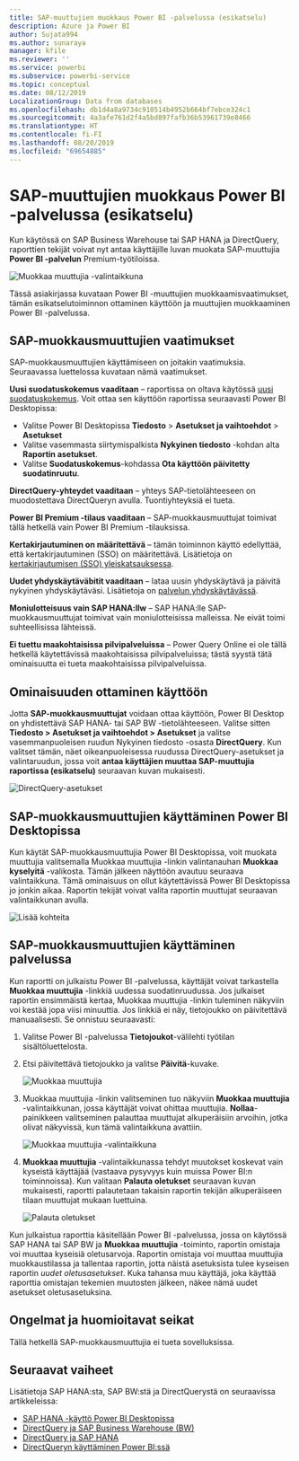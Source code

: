 ```yaml
---
title: SAP-muuttujien muokkaus Power BI -palvelussa (esikatselu)
description: Azure ja Power BI
author: Sujata994
ms.author: sunaraya
manager: kfile
ms.reviewer: ''
ms.service: powerbi
ms.subservice: powerbi-service
ms.topic: conceptual
ms.date: 08/12/2019
LocalizationGroup: Data from databases
ms.openlocfilehash: db1d4a8a9734c910514b4952b664bf7ebce324c1
ms.sourcegitcommit: 4a3afe761d2f4a5bd897fafb36b53961739e8466
ms.translationtype: HT
ms.contentlocale: fi-FI
ms.lasthandoff: 08/20/2019
ms.locfileid: "69654885"
---
```

# <a name="edit-sap-variables-in-the-power-bi-service-preview"></a>SAP-muuttujien muokkaus Power BI -palvelussa (esikatselu)

Kun käytössä on SAP Business Warehouse tai SAP HANA ja DirectQuery, raporttien tekijät voivat nyt antaa käyttäjille luvan muokata SAP-muuttujia **Power BI -palvelun** Premium-työtiloissa.

![Muokkaa muuttujia -valintaikkuna](media/service-edit-sap-variables/sap-edit-variables-dialog.png)

Tässä asiakirjassa kuvataan Power BI -muuttujien muokkaamisvaatimukset, tämän esikatselutoiminnon ottaminen käyttöön ja muuttujien muokkaaminen Power BI -palvelussa.

## <a name="requirements-for-sap-edit-variables"></a>SAP-muokkausmuuttujien vaatimukset

SAP-muokkausmuuttujien käyttämiseen on joitakin vaatimuksia. Seuraavassa luettelossa kuvataan nämä vaatimukset.

**Uusi suodatuskokemus vaaditaan** – raportissa on oltava käytössä [uusi suodatuskokemus](power-bi-report-filter.md). Voit ottaa sen käyttöön raportissa seuraavasti Power BI Desktopissa:
- Valitse Power BI Desktopissa **Tiedosto** > **Asetukset ja vaihtoehdot** > **Asetukset**
- Valitse vasemmasta siirtymispalkista **Nykyinen tiedosto** -kohdan alta **Raportin asetukset**.
- Valitse **Suodatuskokemus**-kohdassa **Ota käyttöön päivitetty suodatinruutu**.

**DirectQuery-yhteydet vaaditaan**  – yhteys SAP-tietolähteeseen on muodostettava DirectQueryn avulla. Tuontiyhteyksiä ei tueta.

**Power BI Premium -tilaus vaaditaan** – SAP-muokkausmuuttujat toimivat tällä hetkellä vain Power BI Premium -tilauksissa.

**Kertakirjautuminen on määritettävä** – tämän toiminnon käyttö edellyttää, että kertakirjautuminen (SSO) on määritettävä. Lisätietoja on [kertakirjautumisen (SSO) yleiskatsauksessa](service-gateway-sso-overview.md).

**Uudet yhdyskäytäväbitit vaaditaan** – lataa uusin yhdyskäytävä ja päivitä nykyinen yhdyskäytäväsi. Lisätietoja on [palvelun yhdyskäytävässä](service-gateway-onprem.md).

**Moniulotteisuus vain SAP HANA:llw** – SAP HANA:lle SAP-muokkausmuuttujat toimivat vain moniulotteisissa malleissa. Ne eivät toimi suhteellisissa lähteissä.

**Ei tuettu maakohtaisissa pilvipalveluissa** – Power Query Online ei ole tällä hetkellä käytettävissä maakohtaisissa pilvipalveluissa; tästä syystä tätä ominaisuutta ei tueta maakohtaisissa pilvipalveluissa.

## <a name="how-to-enable-the-feature"></a>Ominaisuuden ottaminen käyttöön

Jotta **SAP-muokkausmuuttujat** voidaan ottaa käyttöön, Power BI Desktop on yhdistettävä SAP HANA- tai SAP BW -tietolähteeseen. Valitse sitten **Tiedosto > Asetukset ja vaihtoehdot > Asetukset** ja valitse vasemmanpuoleisen ruudun Nykyinen tiedosto -osasta **DirectQuery**. Kun valitset tämän, näet oikeanpuoleisessa ruudussa DirectQuery-asetukset ja valintaruudun, jossa voit **antaa käyttäjien muuttaa SAP-muuttujia raportissa (esikatselu)** seuraavan kuvan mukaisesti.

![DirectQuery-asetukset](media/service-edit-sap-variables/sap-preview-setting-in-desktop.png)

## <a name="use-sap-edit-variables-in-power-bi-desktop"></a>SAP-muokkausmuuttujien käyttäminen Power BI Desktopissa

Kun käytät SAP-muokkausmuuttujia Power BI Desktopissa, voit muokata muuttujia valitsemalla Muokkaa muuttujia -linkin valintanauhan **Muokkaa kyselyitä** -valikosta. Tämän jälkeen näyttöön avautuu seuraava valintaikkuna. Tämä ominaisuus on ollut käytettävissä Power BI Desktopissa jo jonkin aikaa. Raportin tekijät voivat valita raportin muuttujat seuraavan valintaikkunan avulla.

![Lisää kohteita](media/service-edit-sap-variables/sap-variables-add-items.png)

## <a name="use-sap-edit-variables-in-the-service"></a>SAP-muokkausmuuttujien käyttäminen palvelussa

Kun raportti on julkaistu Power BI -palvelussa, käyttäjät voivat tarkastella **Muokkaa muuttujia** -linkkiä uudessa suodatinruudussa. Jos julkaiset raportin ensimmäistä kertaa, Muokkaa muuttujia -linkin tuleminen näkyviin voi kestää jopa viisi minuuttia. Jos linkkiä ei näy, tietojoukko on päivitettävä manuaalisesti.
Se onnistuu seuraavasti:

1. Valitse Power BI -palvelussa **Tietojoukot**-välilehti työtilan sisältöluettelosta.

2. Etsi päivitettävä tietojoukko ja valitse **Päivitä**-kuvake.

    ![Muokkaa muuttujia](media/service-edit-sap-variables/sap-edit-variables-link.png)

3. Muokkaa muuttujia -linkin valitseminen tuo näkyviin **Muokkaa muuttujia** -valintaikkunan, jossa käyttäjät voivat ohittaa muuttujia. **Nollaa**-painikkeen valitseminen palauttaa muuttujat alkuperäisiin arvoihin, jotka olivat näkyvissä, kun tämä valintaikkuna avattiin.

    ![Muokkaa muuttujia -valintaikkuna](media/service-edit-sap-variables/sap-edit-variables-dialog.png)

4. **Muokkaa muuttujia** -valintaikkunassa tehdyt muutokset koskevat vain kyseistä käyttäjää (vastaava pysyvyys kuin muissa Power BI:n toiminnoissa). Kun valitaan **Palauta oletukset** seuraavan kuvan mukaisesti, raportti palautetaan takaisin raportin tekijän alkuperäiseen tilaan muuttujat mukaan luettuina.

    ![Palauta oletukset](media/service-edit-sap-variables/reset-to-default.png)

Kun julkaistua raporttia käsitellään Power BI -palvelussa, jossa on käytössä SAP HANA tai SAP BW ja **Muokkaa muuttujia** -toiminto, raportin omistaja voi muuttaa kyseisiä oletusarvoja. Raportin omistaja voi muuttaa muuttujia muokkaustilassa ja tallentaa raportin, jotta näistä asetuksista tulee kyseisen raportin *uudet oletusasetukset*. Kuka tahansa muu käyttäjä, joka käyttää raporttia omistajan tekemien muutosten jälkeen, näkee nämä uudet asetukset oletusasetuksina.

## <a name="issues-and-considerations"></a>Ongelmat ja huomioitavat seikat

Tällä hetkellä SAP-muokkausmuuttujia ei tueta sovelluksissa.

## <a name="next-steps"></a>Seuraavat vaiheet

Lisätietoja SAP HANA:sta, SAP BW:stä ja DirectQuerystä on seuraavissa artikkeleissa:

- [SAP HANA -käyttö Power BI Desktopissa](desktop-sap-hana.md)
- [DirectQuery ja SAP Business Warehouse (BW)](desktop-directquery-sap-bw.md)
- [DirectQuery ja SAP HANA](desktop-directquery-sap-hana.md)
- [DirectQueryn käyttäminen Power BI:ssä](desktop-directquery-about.md)